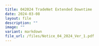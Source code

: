 ```yaml
---
title: 042024 TradeNet Extended Downtime
date: 2024-03-08
layout: file
description: ""
image: ""
variant: markdown
file_url: /files/Notice_04_2024_Ver_1.pdf
---
```

